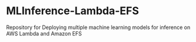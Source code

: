 # MLInference-Lambda-EFS
Repository for Deploying multiple machine learning models for inference on AWS Lambda and Amazon EFS
